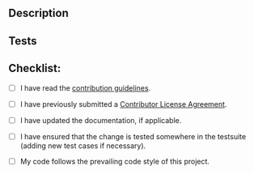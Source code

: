 
## Description

<!-- Please provide a description of what this PR is meant to fix, and  -->
<!-- how it works (if it's not going to be very clear from the code).   -->

## Tests

<!-- Did you / should you add a testsuite case (new test, or add to an  -->
<!-- existing test) to verify that this works?                          -->


## Checklist:

<!-- Put an 'x' in the boxes as you complete the checklist items -->

- [ ] I have read the [contribution guidelines](../CONTRIBUTING.md).
- [ ] I have previously submitted a [Contributor License Agreement](http://opensource.imageworks.com/cla/).
- [ ] I have updated the documentation, if applicable.
- [ ] I have ensured that the change is tested somewhere in the testsuite (adding new test cases if necessary).
- [ ] My code follows the prevailing code style of this project.

